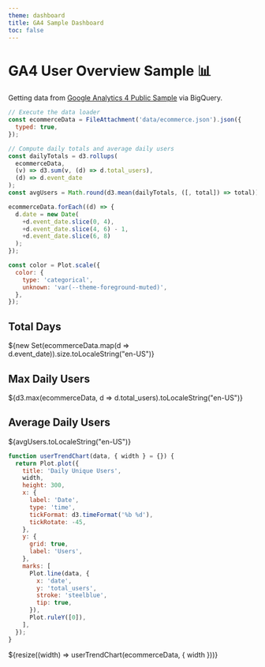 ```yaml
---
theme: dashboard
title: GA4 Sample Dashboard
toc: false
---
```


# GA4 User Overview Sample 📊

Getting data from [Google Analytics 4 Public Sample](https://developers.google.com/analytics/bigquery/web-ecommerce-demo-dataset) via BigQuery.

```js
// Execute the data loader
const ecommerceData = FileAttachment('data/ecommerce.json').json({
  typed: true,
});
```

```js
// Compute daily totals and average daily users
const dailyTotals = d3.rollups(
  ecommerceData,
  (v) => d3.sum(v, (d) => d.total_users),
  (d) => d.event_date
);
const avgUsers = Math.round(d3.mean(dailyTotals, ([, total]) => total));

ecommerceData.forEach((d) => {
  d.date = new Date(
    +d.event_date.slice(0, 4),
    +d.event_date.slice(4, 6) - 1,
    +d.event_date.slice(6, 8)
  );
});
```

```js
const color = Plot.scale({
  color: {
    type: 'categorical',
    unknown: 'var(--theme-foreground-muted)',
  },
});
```

<div class="grid grid-cols-3">
  <div class="card">
    <h2>Total Days</h2>
    <span class="big">${new Set(ecommerceData.map(d => d.event_date)).size.toLocaleString("en-US")}</span>
  </div>
  <div class="card">
    <h2>Max Daily Users</h2>
    <span class="big">${d3.max(ecommerceData, d => d.total_users).toLocaleString("en-US")}</span>
  </div>
  <div class="card">
    <h2>Average Daily Users</h2>
    <span class="big">${avgUsers.toLocaleString("en-US")}</span>
  </div>
</div>

```js
function userTrendChart(data, { width } = {}) {
  return Plot.plot({
    title: 'Daily Unique Users',
    width,
    height: 300,
    x: {
      label: 'Date',
      type: 'time',
      tickFormat: d3.timeFormat('%b %d'),
      tickRotate: -45,
    },
    y: {
      grid: true,
      label: 'Users',
    },
    marks: [
      Plot.line(data, {
        x: 'date',
        y: 'total_users',
        stroke: 'steelblue',
        tip: true,
      }),
      Plot.ruleY([0]),
    ],
  });
}
```

<div class="grid grid-cols-1">
  <div class="card">
    ${resize((width) => userTrendChart(ecommerceData, { width }))}
  </div>
</div>
